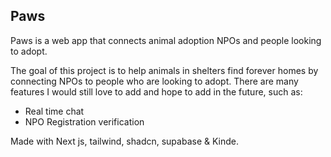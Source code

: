 ## Paws

Paws is a web app that connects animal adoption NPOs and people looking to adopt.

The goal of this project is to help animals in shelters find forever homes by connecting NPOs to people who are looking to adopt.
There are many features I would still love to add and hope to add in the future, such as:

- Real time chat
- NPO Registration verification

Made with Next js, tailwind, shadcn, supabase & Kinde.
